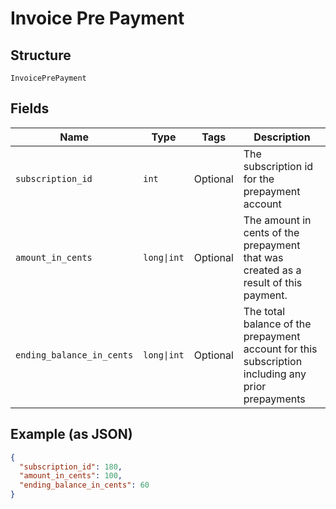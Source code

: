 
# Invoice Pre Payment

## Structure

`InvoicePrePayment`

## Fields

| Name | Type | Tags | Description |
|  --- | --- | --- | --- |
| `subscription_id` | `int` | Optional | The subscription id for the prepayment account |
| `amount_in_cents` | `long\|int` | Optional | The amount in cents of the prepayment that was created as a result of this payment. |
| `ending_balance_in_cents` | `long\|int` | Optional | The total balance of the prepayment account for this subscription including any prior prepayments |

## Example (as JSON)

```json
{
  "subscription_id": 180,
  "amount_in_cents": 100,
  "ending_balance_in_cents": 60
}
```

